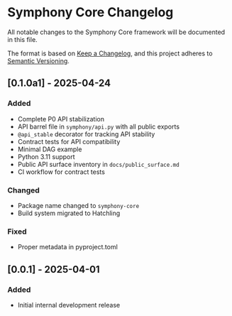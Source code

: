 # Symphony Core Changelog

All notable changes to the Symphony Core framework will be documented in this file.

The format is based on [Keep a Changelog](https://keepachangelog.com/en/1.0.0/),
and this project adheres to [Semantic Versioning](https://semver.org/spec/v2.0.0.html).

## [0.1.0a1] - 2025-04-24

### Added
- Complete P0 API stabilization
- API barrel file in `symphony/api.py` with all public exports
- `@api_stable` decorator for tracking API stability
- Contract tests for API compatibility
- Minimal DAG example
- Python 3.11 support
- Public API surface inventory in `docs/public_surface.md`
- CI workflow for contract tests

### Changed
- Package name changed to `symphony-core`
- Build system migrated to Hatchling

### Fixed
- Proper metadata in pyproject.toml

## [0.0.1] - 2025-04-01

### Added
- Initial internal development release